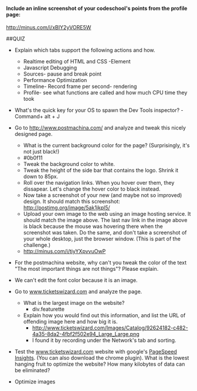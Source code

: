 #### Include an inline screenshot of your codeschool's points from the profile page:

http://minus.com/i/xBIY2yVORE5W

<!-- Modify the Markdown to include your answers. Don't delete the questions! -->

##QUIZ
* Explain which tabs support the following actions and how.
  * Realtime editing of HTML and CSS 
    -Element
  * Javascript Debugging
   - Sources- pause and break point
  * Performance Optimization 
   - Timeline-  Record frame per second- rendering
   - Profile- see what functions are called and how much CPU time they took 
* What's the quick key for your OS to spawn the Dev Tools inspector?
  -Command+ alt + J

* Go to http://www.postmachina.com/ and analyze and tweak this nicely designed page.
  * What is the current background color for the page?  (Surprisingly, it's not just black!)
   - #0b0f11
  * Tweak the background color to white.
  * Tweak the height of the side bar that contains the logo.  Shrink it down to 85px.
  * Roll over the navigation links.  When you hover over them, they dissapear.  Let's change the hover color to black instead.
  * Now take a screenshot of your new (and maybe not so improved) design.  It should match this screenshot: http://postimg.org/image/5ak1jkpl5/
  * Upload your own image to the web using an image hosting service.  It should match the image above. The last nav link in the image above is black because the mouse was hovering there when the screenshot was taken. Do the same, and don't take a screenshot of your whole desktop, just the browser window. (This is part of the challenge.)
  * http://minus.com/i/tiyYXpvvuOwP

* For the postmachina website, why can't you tweak the color of the text "The most important things are not things"?  Please explain.
 - We can't edit the font color because it is an image.

* Go to www.ticketswizard.com and analyze the page.  
  * What is the largest image on the website? 
     - div.featurette
  * Explain how you would find out this information, and list the URL of offending image here and how big it is.
     - http://www.ticketswizard.com/Images/Catalog/92624182-c482-4a35-8da2-4fbf2f502e94_Large_Large.png
     - I found it by recording under the Network's tab and sorting.

* Test the www.ticketswizard.com website with google's [PageSpeed Insights](http://www.ticketswizard.com/).  (You can also download the chrome plugin).  What is the lowest hanging fruit to optimize the website?  How many kilobytes of data can be eliminated?
 - Optimize images
